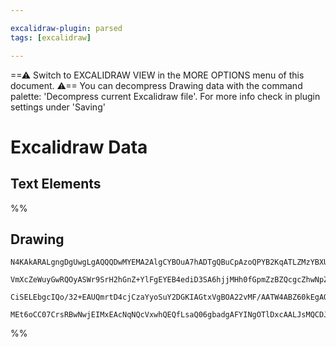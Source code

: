 ```yaml
---

excalidraw-plugin: parsed
tags: [excalidraw]

---
```

==⚠  Switch to EXCALIDRAW VIEW in the MORE OPTIONS menu of this document. ⚠== You can decompress Drawing data with the command palette: 'Decompress current Excalidraw file'. For more info check in plugin settings under 'Saving'


# Excalidraw Data
## Text Elements
%%
## Drawing
```compressed-json
N4KAkARALgngDgUwgLgAQQQDwMYEMA2AlgCYBOuA7hADTgQBuCpAzoQPYB2KqATLZMzYBXUtiRoIACyhQ4zZAHoFAc0JRJQgEYA6bGwC2CgF7N6hbEcK4OCtptbErHALRY8RMpWdx8Q1TdIEfARcZgRmBShcZQUebQBmbQAGGjoghH0EDihmbgBtAF1+CFw4OABlKKhxVFAwSHUMmohiXFIAa1T6hkIECgAhXGx25VJhDmIAYTZ8NlJuCABiADMA

VmXcZeWuyGwRQOyASWr9SrH2hGnZ+YlFgEYEB4ediD3SA6hjjMHh0fGpmZzBZQcgcZhwNpZKAvN4fL76ABihHw+EqMGCC0EHhh+yh8LObAuAHUSOpuHxwLtcUcTgSLmiMRIsSQce88ScAErCZSSDjhXJoO78KlsmkZADyEOwahg3DuSSSwte1M+JwRnCgCNw+mRsrQqyVsPZGXV2XKhCMNR4ispytFqoyABUsFAAIJEZRcCTBZbQw0q/FRUhu95s

CiSELEbgcIQo/32+EAUQmrtD4cjCzaYyoSuY2DGKIAGtxVgBOA22vMF/AATW4ABZ60kEgAOADsqzuPGtbaS8S7Fe6RjYBm4dW69AIQhqd0pAF943DOf8+cwBegxkIJi9RiRzZbo7H8ErdwDrmPKZB+jMo7cW67JvWEQidpAOQhlLG2gtFgARO6Ji2z4QPOi5QnSCCSlA7Bgoeca2nAgRmMIzAAOKkHuFo1DG8HdMs5CZO+ExMIQHDKBe9SQFkuCa

MEt6oCC07CrsRBwNwjEIMxEAcNqNQcVxwhQEQfLsaQ06gbadgAFYINgOTlDxcAALJsMQCDJjRdHcBs+BhOAC50MsyLhGOc4gHOQA
```
%%